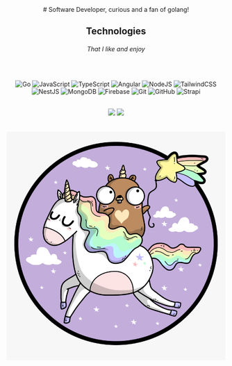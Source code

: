 <div align="center">
   # Software Developer, curious and a fan of golang!
</div>


<div align="center">
   
   ## Technologies
   ###### *That I like and enjoy*
   <br/>
   
   ![Go](https://img.shields.io/badge/go-%2300ADD8.svg?style=for-the-badge&logo=go&logoColor=white)
   ![JavaScript](https://img.shields.io/badge/javascript-%23323330.svg?style=for-the-badge&logo=javascript&logoColor=%23F7DF1E)
   ![TypeScript](https://img.shields.io/badge/typescript-%23007ACC.svg?style=for-the-badge&logo=typescript&logoColor=white)
   ![Angular](https://img.shields.io/badge/angular-%23DD0031.svg?style=for-the-badge&logo=angular&logoColor=white)
   ![NodeJS](https://img.shields.io/badge/Node.js-339933?style=for-the-badge&logo=nodedotjs&logoColor=white)
   ![TailwindCSS](https://img.shields.io/badge/Tailwind_CSS-38B2AC?style=for-the-badge&logo=tailwind-css&logoColor=white)
   ![NestJS](https://img.shields.io/badge/nestjs-%23E0234E.svg?style=for-the-badge&logo=nestjs&logoColor=white)
   ![MongoDB](https://img.shields.io/badge/MongoDB-white?style=for-the-badge&logo=mongodb&logoColor=4EA94B)
   ![Firebase](https://img.shields.io/badge/Firebase-039BE5?style=for-the-badge&logo=Firebase&logoColor=white)
   ![Git](https://img.shields.io/badge/git-%23F05033.svg?style=for-the-badge&logo=git&logoColor=white)
   ![GitHub](https://img.shields.io/badge/github-%23121011.svg?style=for-the-badge&logo=github&logoColor=white)
   ![Strapi](https://img.shields.io/badge/strapi-%232E7EEA.svg?style=for-the-badge&logo=strapi&logoColor=white)

   
   <br/>
   
</div>

<div align="center">
   <img width="400" src="https://github-readme-stats.vercel.app/api?username=vanessapellegrini&count_private=true&include_all_commits=true&show_icons=true&hide_border=true&title_color=58A6FF&icon_color=1F6FEB&text_color=C3D1D9&bg_color=0D1117" />
   <img width="400" src="https://streak-stats.demolab.com?user=vanessapellegrini&theme=tokyonight" />
</div>
<br/>
<br/>
<div align="center">
   <img width="600" src="./gopher-unicorn.png" />
</div>
